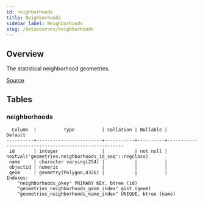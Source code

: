 ```yaml
---
id: neighborhoods
title: Neighborhoods
sidebar_label: Neighborhoods
slug: /datasources/neighborhoods
---
```


## Overview

The statistical neighborhood geometries.

[Source](https://portal-nolagis.opendata.arcgis.com/datasets/neighborhood-statistical-areas)

## Tables

### neighborhoods

```
  Column  |          Type          | Collation | Nullable |                       Default
----------+------------------------+-----------+----------+------------------------------------------------------
 id       | integer                |           | not null | nextval('geometries.neighborhoods_id_seq'::regclass)
 name     | character varying(254) |           |          |
 objectid | numeric                |           |          |
 geom     | geometry(Polygon,4326) |           |          |
Indexes:
    "neighborhoods_pkey" PRIMARY KEY, btree (id)
    "geometries_neighborhoods_geom_index" gist (geom)
    "geometries_neighborhoods_name_index" UNIQUE, btree (name)
```


